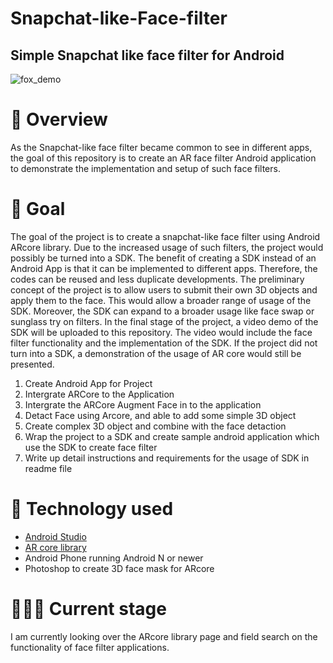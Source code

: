 # Snapchat-like-Face-filter
## Simple Snapchat like face filter for Android
![fox_demo](https://user-images.githubusercontent.com/8307131/160520381-26fafaa2-a118-4959-8adb-5c6fc8da9344.jpeg)

# 📕  Overview
As the Snapchat-like face filter became common to see in different apps, the goal of this repository is to create an AR face filter Android application to demonstrate the implementation and setup of such face filters. 

# 🥅 Goal
The goal of the project is to create a snapchat-like face filter using Android ARcore library. Due to the increased usage of such filters, the project would possibly be turned into a SDK. The benefit of creating a SDK instead of an Android App is that it can be implemented to different apps. Therefore, the codes can be reused and less duplicate developments. 
The preliminary concept of the project is to allow users to submit their own 3D objects and apply them to the face. This would allow a broader range of usage of the SDK. Moreover, the SDK can expand to a broader usage like face swap or sunglass try on filters. 
In the final stage of the project, a video demo of the SDK will be uploaded to this repository. The video would include the face filter functionality and the implementation of the SDK. If the project did not turn into a SDK, a demonstration of the usage of AR core would still be presented. 
1. Create Android App for Project
2. Intergrate ARCore to the Application
3. Intergrate the ARCore Augment Face in to the application
4. Detact Face using Arcore, and able to add some simple 3D object
5. Create complex 3D object and combine with the face detaction
6. Wrap the project to a SDK and create sample android application which use the SDK to create face filter
7. Write up detail instructions and requirements for the usage of SDK in readme file



# 🤖 Technology used 
- [Android Studio](https://developer.android.com/studio)
- [AR core library](https://developers.google.com/ar/develop)
- Android Phone running Android N or newer
- Photoshop to create 3D face mask for ARcore

# 🧑🏻‍💻 Current stage
I am currently looking over the ARcore library page and field search on the functionality of face filter applications. 




